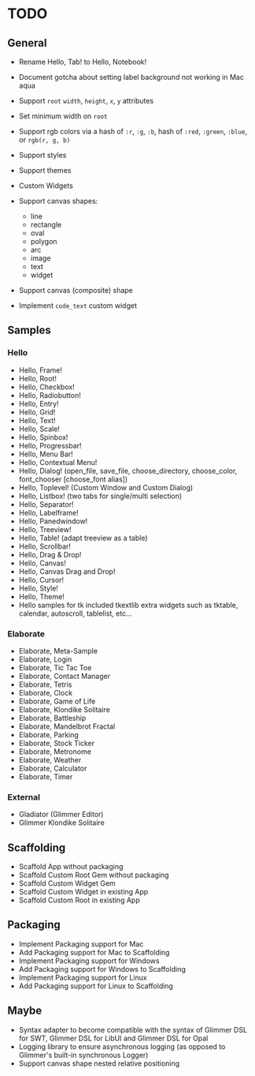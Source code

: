 # TODO

## General

- Rename Hello, Tab! to Hello, Notebook!
- Document gotcha about setting label background not working in Mac aqua

- Support `root` `width`, `height`, `x`, `y` attributes
- Set minimum width on `root`

- Support rgb colors via a hash of `:r`, `:g`, `:b`, hash of `:red`, `:green`, `:blue`, or `rgb(r, g, b)`

- Support styles
- Support themes
- Custom Widgets
- Support canvas shapes:
  - line
  - rectangle
  - oval
  - polygon
  - arc
  - image
  - text
  - widget
- Support canvas (composite) shape
- Implement `code_text` custom widget

## Samples

### Hello

- Hello, Frame!
- Hello, Root!
- Hello, Checkbox!
- Hello, Radiobutton!
- Hello, Entry!
- Hello, Grid!
- Hello, Text!
- Hello, Scale!
- Hello, Spinbox!
- Hello, Progressbar!
- Hello, Menu Bar!
- Hello, Contextual Menu!
- Hello, Dialog! (open_file, save_file, choose_directory, choose_color, font_chooser [choose_font alias])
- Hello, Toplevel! (Custom Window and Custom Dialog)
- Hello, Listbox! (two tabs for single/multi selection)
- Hello, Separator!
- Hello, Labelframe!
- Hello, Panedwindow!
- Hello, Treeview!
- Hello, Table! (adapt treeview as a table)
- Hello, Scrollbar!
- Hello, Drag & Drop!
- Hello, Canvas!
- Hello, Canvas Drag and Drop!
- Hello, Cursor!
- Hello, Style!
- Hello, Theme!
- Hello samples for tk included tkextlib extra widgets such as tktable, calendar, autoscroll, tablelist, etc...

### Elaborate

- Elaborate, Meta-Sample
- Elaborate, Login
- Elaborate, Tic Tac Toe
- Elaborate, Contact Manager
- Elaborate, Tetris
- Elaborate, Clock
- Elaborate, Game of Life
- Elaborate, Klondike Solitaire
- Elaborate, Battleship
- Elaborate, Mandelbrot Fractal
- Elaborate, Parking
- Elaborate, Stock Ticker
- Elaborate, Metronome
- Elaborate, Weather
- Elaborate, Calculator
- Elaborate, Timer

### External

- Gladiator (Glimmer Editor)
- Glimmer Klondike Solitaire

## Scaffolding

- Scaffold App without packaging
- Scaffold Custom Root Gem without packaging
- Scaffold Custom Widget Gem
- Scaffold Custom Widget in existing App
- Scaffold Custom Root in existing App

## Packaging

- Implement Packaging support for Mac
- Add Packaging support for Mac to Scaffolding
- Implement Packaging support for Windows
- Add Packaging support for Windows to Scaffolding
- Implement Packaging support for Linux
- Add Packaging support for Linux to Scaffolding

## Maybe

- Syntax adapter to become compatible with the syntax of Glimmer DSL for SWT, Glimmer DSL for LibUI and Glimmer DSL for Opal
- Logging library to ensure asynchronous logging (as opposed to Glimmer's built-in synchronous Logger)
- Support canvas shape nested relative positioning
